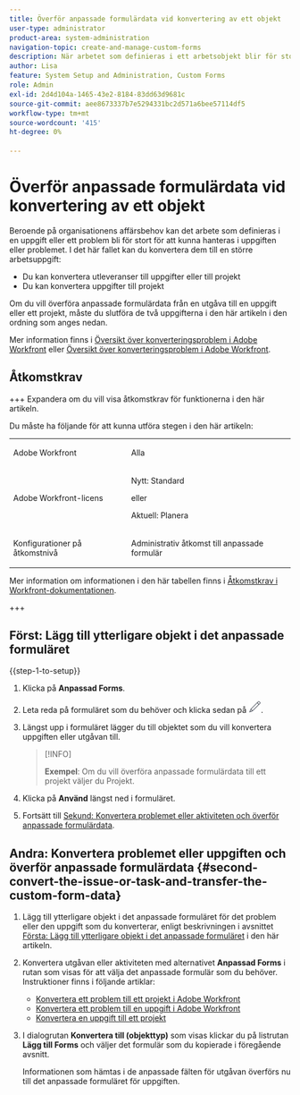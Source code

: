 ```yaml
---
title: Överför anpassade formulärdata vid konvertering av ett objekt
user-type: administrator
product-area: system-administration
navigation-topic: create-and-manage-custom-forms
description: När arbetet som definieras i ett arbetsobjekt blir för stort kan du konvertera det till ett större arbetsobjekt.
author: Lisa
feature: System Setup and Administration, Custom Forms
role: Admin
exl-id: 2d4d104a-1465-43e2-8184-83dd63d9681c
source-git-commit: aee8673337b7e5294331bc2d571a6bee57114df5
workflow-type: tm+mt
source-wordcount: '415'
ht-degree: 0%

---
```


# Överför anpassade formulärdata vid konvertering av ett objekt

Beroende på organisationens affärsbehov kan det arbete som definieras i en uppgift eller ett problem bli för stort för att kunna hanteras i uppgiften eller problemet. I det här fallet kan du konvertera dem till en större arbetsuppgift:

* Du kan konvertera utleveranser till uppgifter eller till projekt
* Du kan konvertera uppgifter till projekt

Om du vill överföra anpassade formulärdata från en utgåva till en uppgift eller ett projekt, måste du slutföra de två uppgifterna i den här artikeln i den ordning som anges nedan.

Mer information finns i [Översikt över konverteringsproblem i Adobe Workfront](../../../manage-work/issues/convert-issues/convert-issues.md) eller [Översikt över konverteringsproblem i Adobe Workfront](../../../manage-work/issues/convert-issues/convert-issues.md).

## Åtkomstkrav

+++ Expandera om du vill visa åtkomstkrav för funktionerna i den här artikeln.

Du måste ha följande för att kunna utföra stegen i den här artikeln:

<table style="table-layout:auto"> 
 <col> 
 <col> 
 <tbody> 
  <tr data-mc-conditions=""> 
   <td role="rowheader"> <p>Adobe Workfront</p> </td> 
   <td>Alla</td> 
  </tr> 
  <tr> 
   <td role="rowheader">Adobe Workfront-licens</td> 
   <td>
   <p>Nytt: Standard</p>
   <p>eller</p>
   <p>Aktuell: Planera</p></td> 
  </tr> 
  <tr data-mc-conditions=""> 
   <td role="rowheader">Konfigurationer på åtkomstnivå</td> 
   <td> <p>Administrativ åtkomst till anpassade formulär</p> </td> 
  </tr> 
 </tbody> 
</table>

Mer information om informationen i den här tabellen finns i [Åtkomstkrav i Workfront-dokumentationen](/help/quicksilver/administration-and-setup/add-users/access-levels-and-object-permissions/access-level-requirements-in-documentation.md).

+++

## Först: Lägg till ytterligare objekt i det anpassade formuläret

{{step-1-to-setup}}

1. Klicka på **Anpassad Forms**.
1. Leta reda på formuläret som du behöver och klicka sedan på ![Redigera-ikonen](assets/edit-icon.png).
1. Längst upp i formuläret lägger du till objektet som du vill konvertera uppgiften eller utgåvan till.

   >[!INFO]
   >
   >**Exempel**: Om du vill överföra anpassade formulärdata till ett projekt väljer du Projekt.

1. Klicka på **Använd** längst ned i formuläret.

1. Fortsätt till [Sekund: Konvertera problemet eller aktiviteten och överför anpassade formulärdata](#second-convert-the-issue-or-task-and-transfer-the-custom-form-data).

## Andra: Konvertera problemet eller uppgiften och överför anpassade formulärdata {#second-convert-the-issue-or-task-and-transfer-the-custom-form-data}

1. Lägg till ytterligare objekt i det anpassade formuläret för det problem eller den uppgift som du konverterar, enligt beskrivningen i avsnittet [Första: Lägg till ytterligare objekt i det anpassade formuläret](#first-add-additonal-objects-to-the-custom-form) i den här artikeln.
1. Konvertera utgåvan eller aktiviteten med alternativet **Anpassad Forms** i rutan som visas för att välja det anpassade formulär som du behöver. Instruktioner finns i följande artiklar:

   * [Konvertera ett problem till ett projekt i Adobe Workfront](../../../manage-work/issues/convert-issues/convert-issue-to-project.md)
   * [Konvertera ett problem till en uppgift i Adobe Workfront](../../../manage-work/issues/convert-issues/convert-issue-to-task.md)
   * [Konvertera en uppgift till ett projekt](../../../manage-work/tasks/manage-tasks/convert-task-to-project.md)

1. I dialogrutan **Konvertera till (objekttyp)** som visas klickar du på listrutan **Lägg till Forms** och väljer det formulär som du kopierade i föregående avsnitt.

   Informationen som hämtas i de anpassade fälten för utgåvan överförs nu till det anpassade formuläret för uppgiften.


<!--
## First: Copy the custom form {#first-copy-the-custom-form}

First you need to make sure that you retain any custom form data on a task or issue you want to convert. Because the custom form data must be an exact match on the converted item, it is best practice to duplicate the form so that you can attach it to the new object.

>[!TIP]
>
>Another way to retain custom form data in this situation is to add the larger object type to the custom form. For instructions, see [Design a form with the form designer](/help/quicksilver/administration-and-setup/customize-workfront/create-manage-custom-forms/form-designer/design-a-form/design-a-form.md).

1. Click the **Main Menu** icon ![](assets/main-menu-icon.png) in the upper-right corner of Adobe Workfront, then click **Setup** ![](assets/gear-icon-settings.png).

1. Click **Custom Forms**.
1. Select the task- or issue-type custom form, then click **Copy**.
1. In the **Custom Form** dialog box, specify a name for the new form.  

1. From the **Form Type** drop-down menu, select the type of object you want to create the new custom form for

   **Example:** If you want to transfer the custom form data to a project, select Project.

1. Click **Copy Form**.

   This copied custom form can now be attached to a task or project.

1. Continue on to [Second: Convert the issue or task and transfer the custom form data](#second-convert-the-issue-or-task-and-transfer-the-custom-form-data).
-->
